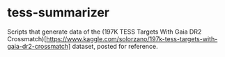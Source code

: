 # tess-summarizer
Scripts that generate data of the (197K TESS Targets With Gaia DR2 Crossmatch)[https://www.kaggle.com/solorzano/197k-tess-targets-with-gaia-dr2-crossmatch] dataset, posted for reference.


